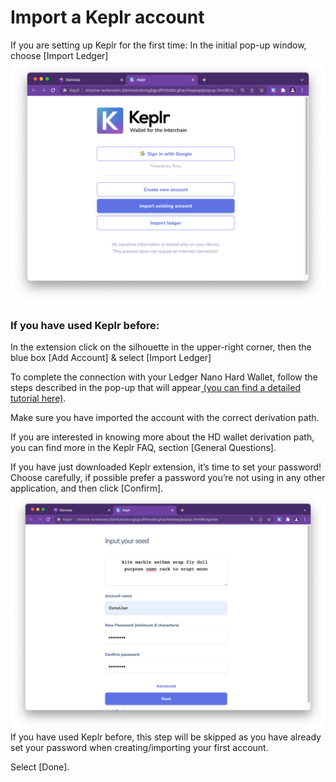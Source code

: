 
# Import a Keplr account

If you are setting up Keplr for the first time:
In the initial pop-up window, choose [Import Ledger]
![](../assets/import-1.png)
### If you have used Keplr before:

In the extension click on the silhouette in the upper-right corner, then the blue box [Add Account] & select [Import Ledger]

To complete the connection with your Ledger Nano Hard Wallet, follow the steps described in the pop-up that will appear[ (you can find a detailed tutorial here)](https://medium.com/chainapsis/how-to-use-ledger-nano-hardware-wallet-with-keplr-9ea7f07826c2).

Make sure you have imported the account with the correct derivation path.

If you are interested in knowing more about the HD wallet derivation path, you can find more in the Keplr FAQ, section [General Questions].

If you have just downloaded Keplr extension, it’s time to set your password! Choose carefully, if possible prefer a password you’re not using in any other application, and then click [Confirm].
![](../assets/import-2.png)
If you have used Keplr before, this step will be skipped as you have already set your password when creating/importing your first account.

Select [Done].



